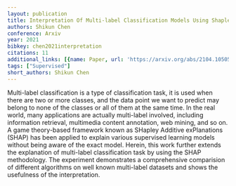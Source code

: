 ```yaml
---
layout: publication
title: Interpretation Of Multi-label Classification Models Using Shapley Values
authors: Shikun Chen
conference: Arxiv
year: 2021
bibkey: chen2021interpretation
citations: 11
additional_links: [{name: Paper, url: 'https://arxiv.org/abs/2104.10505'}]
tags: ["Supervised"]
short_authors: Shikun Chen
---
```

Multi-label classification is a type of classification task, it is used when
there are two or more classes, and the data point we want to predict may belong
to none of the classes or all of them at the same time. In the real world, many
applications are actually multi-label involved, including information
retrieval, multimedia content annotation, web mining, and so on. A game
theory-based framework known as SHapley Additive exPlanations (SHAP) has been
applied to explain various supervised learning models without being aware of
the exact model. Herein, this work further extends the explanation of
multi-label classification task by using the SHAP methodology. The experiment
demonstrates a comprehensive comparision of different algorithms on well known
multi-label datasets and shows the usefulness of the interpretation.